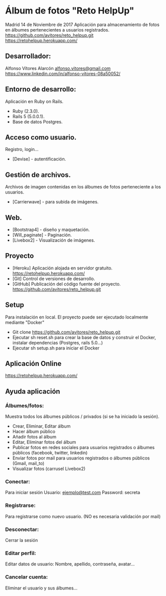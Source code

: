 # Álbum de fotos "Reto HelpUp"
Madrid 14 de Noviembre de 2017
Aplicación para almacenamiento de fotos en álbumes pertenecientes a usuarios registrados.
https://github.com/avitores/reto_helpup.git
https://retohelpup.herokuapp.com/

## Desarrollador:
Alfonso Vítores Alarcón
alfonso.vitores@gmail.com
https://www.linkedin.com/in/alfonso-vitores-08a50052/

## Entorno de desarrollo:
Aplicación en Ruby on Rails.
* Ruby (2.3.0).
* Rails 5 (5.0.0.1).
* Base de datos Postgres.

## Acceso como usuario. 
Registro, login...
* [Devise] - autentificación.

## Gestión de archivos. 
Archivos de imagen contenidas en los álbumes de fotos perteneciente a los usuarios.
* [Carrierwave] - para subida de imágenes.

## Web. 
* [Bootstrap4] - diseño y maquetación.
* [Will_paginate] - Paginación.
* [Livebox2] - Visualización de imágenes.

## Proyecto
* [Heroku] Aplicación alojada en servidor gratuito. https://retohelpup.herokuapp.com/
* [Git] Control de versiones de desarrollo. 
* [GitHub] Publicación del código fuente del proyecto. https://github.com/avitores/reto_helpup.git

## Setup
Para instalación en local.
El proyecto puede ser ejecutado localmente mediante "Docker"
* Git clone https://github.com/avitores/reto_helpup.git
* Ejecutar sh reset.sh para crear la base de datos y construir el Docker, instalar dependencias (Postgres, rails 5.0...) 
* Ejecutar sh setup.sh para iniciar el Docker

## Aplicación Online
https://retohelpup.herokuapp.com/

## Ayuda aplicación
### Álbumes/fotos:
Muestra todos los álbumes públicos / privados (si se ha iniciado la sesión).
* Crear, Eliminar, Editar álbum 
* Hacer álbum público
* Añadir fotos al álbum
* Editar, Eliminar fotos del álbum
* Publicar fotos en redes sociales para usuarios registrados o álbumes públicos (facebook, twitter, linkedin)
* Enviar fotos por mail para usuarios registrados o álbumes públicos (Gmail, mail_to)
* Visualizar fotos (carrusel Livebox2)
### Conectar:
Para iniciar sesión
Usuario: ejemplo@test.com
Password: secreta
### Registrarse:
Para registrarse como nuevo usuario.
(NO es necesaria validación por mail)
### Desconectar:
Cerrar la sesión
### Editar perfil:
Editar datos de usuario: Nombre, apellido, contraseña, avatar...
### Cancelar cuenta:
Eliminar el usuario y sus álbumes...


